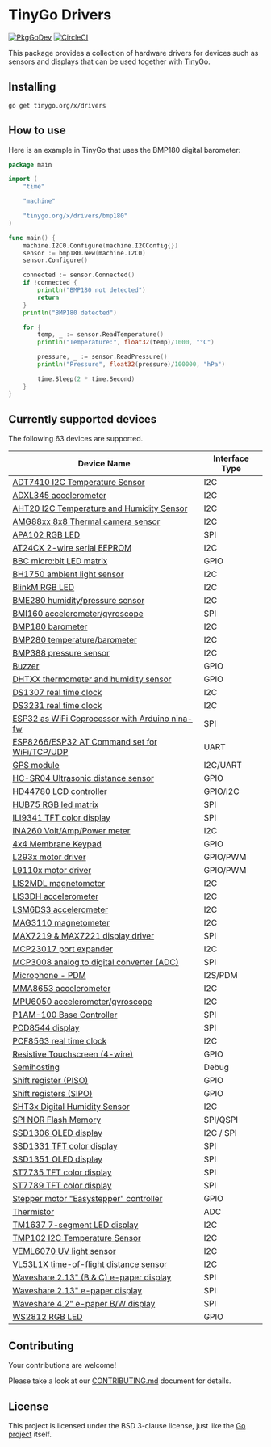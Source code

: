 # TinyGo Drivers

[![PkgGoDev](https://pkg.go.dev/badge/tinygo.org/x/drivers)](https://pkg.go.dev/tinygo.org/x/drivers) [![CircleCI](https://circleci.com/gh/tinygo-org/drivers/tree/dev.svg?style=svg)](https://circleci.com/gh/tinygo-org/drivers/tree/dev)


This package provides a collection of hardware drivers for devices such as sensors and displays that can be used together with [TinyGo](https://tinygo.org).

## Installing

```shell
go get tinygo.org/x/drivers
```

## How to use

Here is an example in TinyGo that uses the BMP180 digital barometer:

```go
package main

import (
    "time"

    "machine"

    "tinygo.org/x/drivers/bmp180"
)

func main() {
    machine.I2C0.Configure(machine.I2CConfig{})
    sensor := bmp180.New(machine.I2C0)
    sensor.Configure()

    connected := sensor.Connected()
    if !connected {
        println("BMP180 not detected")
        return
    }
    println("BMP180 detected")

    for {
        temp, _ := sensor.ReadTemperature()
        println("Temperature:", float32(temp)/1000, "°C")

        pressure, _ := sensor.ReadPressure()
        println("Pressure", float32(pressure)/100000, "hPa")

        time.Sleep(2 * time.Second)
    }
}
```

## Currently supported devices

The following 63 devices are supported.

| Device Name | Interface Type |
|----------|-------------|
| [ADT7410 I2C Temperature Sensor](https://www.analog.com/media/en/technical-documentation/data-sheets/ADT7410.pdf) | I2C |
| [ADXL345 accelerometer](http://www.analog.com/media/en/technical-documentation/data-sheets/ADXL345.pdf) | I2C |
| [AHT20 I2C Temperature and Humidity Sensor](http://www.aosong.com/userfiles/files/media/AHT20%20%E8%8B%B1%E6%96%87%E7%89%88%E8%AF%B4%E6%98%8E%E4%B9%A6%20A0%2020201222.pdf) | I2C |
| [AMG88xx 8x8 Thermal camera sensor](https://cdn-learn.adafruit.com/assets/assets/000/043/261/original/Grid-EYE_SPECIFICATIONS%28Reference%29.pdf) | I2C |
| [APA102 RGB LED](https://cdn-shop.adafruit.com/product-files/2343/APA102C.pdf) | SPI |
| [AT24CX 2-wire serial EEPROM](https://www.openimpulse.com/blog/wp-content/uploads/wpsc/downloadables/24C32-Datasheet.pdf) | I2C |
| [BBC micro:bit LED matrix](https://github.com/bbcmicrobit/hardware/blob/master/SCH_BBC-Microbit_V1.3B.pdf) | GPIO |
| [BH1750 ambient light sensor](https://www.mouser.com/ds/2/348/bh1750fvi-e-186247.pdf) | I2C |
| [BlinkM RGB LED](http://thingm.com/fileadmin/thingm/downloads/BlinkM_datasheet.pdf) | I2C |
| [BME280 humidity/pressure sensor](https://cdn-shop.adafruit.com/datasheets/BST-BME280_DS001-10.pdf) | I2C |
| [BMI160 accelerometer/gyroscope](https://www.bosch-sensortec.com/media/boschsensortec/downloads/datasheets/bst-bmi160-ds000.pdf) | SPI |
| [BMP180 barometer](https://cdn-shop.adafruit.com/datasheets/BST-BMP180-DS000-09.pdf) | I2C |
| [BMP280 temperature/barometer](https://www.bosch-sensortec.com/media/boschsensortec/downloads/datasheets/bst-bmp280-ds001.pdf) | I2C |
| [BMP388 pressure sensor](https://www.bosch-sensortec.com/media/boschsensortec/downloads/datasheets/bst-bmp388-ds001.pdf) | I2C |
| [Buzzer](https://en.wikipedia.org/wiki/Buzzer#Piezoelectric) | GPIO |
| [DHTXX thermometer and humidity sensor](https://cdn-shop.adafruit.com/datasheets/Digital+humidity+and+temperature+sensor+AM2302.pdf) | GPIO |
| [DS1307 real time clock](https://datasheets.maximintegrated.com/en/ds/DS1307.pdf) | I2C |
| [DS3231 real time clock](https://datasheets.maximintegrated.com/en/ds/DS3231.pdf) | I2C |
| [ESP32 as WiFi Coprocessor with Arduino nina-fw](https://github.com/arduino/nina-fw) | SPI |
| [ESP8266/ESP32 AT Command set for WiFi/TCP/UDP](https://github.com/espressif/esp32-at) | UART |
| [GPS module](https://www.u-blox.com/en/product/neo-6-series) | I2C/UART |
| [HC-SR04 Ultrasonic distance sensor](https://cdn.sparkfun.com/datasheets/Sensors/Proximity/HCSR04.pdf) | GPIO |
| [HD44780 LCD controller](https://www.sparkfun.com/datasheets/LCD/HD44780.pdf) | GPIO/I2C |
| [HUB75 RGB led matrix](https://cdn-learn.adafruit.com/downloads/pdf/32x16-32x32-rgb-led-matrix.pdf) | SPI |
| [ILI9341 TFT color display](https://cdn-shop.adafruit.com/datasheets/ILI9341.pdf) | SPI |
| [INA260 Volt/Amp/Power meter](https://www.ti.com/lit/ds/symlink/ina260.pdf) | I2C |
| [4x4 Membrane Keypad](https://cdn.sparkfun.com/assets/f/f/a/5/0/DS-16038.pdf) | GPIO |
| [L293x motor driver](https://www.ti.com/lit/ds/symlink/l293d.pdf) | GPIO/PWM |
| [L9110x motor driver](https://www.elecrow.com/download/datasheet-l9110.pdf) | GPIO/PWM |
| [LIS2MDL magnetometer](https://www.st.com/resource/en/datasheet/lis2mdl.pdf) | I2C |
| [LIS3DH accelerometer](https://www.st.com/resource/en/datasheet/lis3dh.pdf) | I2C |
| [LSM6DS3 accelerometer](https://www.st.com/resource/en/datasheet/lsm6ds3.pdf) | I2C |
| [MAG3110 magnetometer](https://www.nxp.com/docs/en/data-sheet/MAG3110.pdf) | I2C |
| [MAX7219 & MAX7221 display driver](https://datasheets.maximintegrated.com/en/ds/MAX7219-MAX7221.pdf) | SPI |
| [MCP23017 port expander](https://ww1.microchip.com/downloads/en/DeviceDoc/20001952C.pdf) | I2C |
| [MCP3008 analog to digital converter (ADC)](http://ww1.microchip.com/downloads/en/DeviceDoc/21295d.pdf) | SPI |
| [Microphone - PDM](https://cdn-learn.adafruit.com/assets/assets/000/049/977/original/MP34DT01-M.pdf) | I2S/PDM |
| [MMA8653 accelerometer](https://www.nxp.com/docs/en/data-sheet/MMA8653FC.pdf) | I2C |
| [MPU6050 accelerometer/gyroscope](https://store.invensense.com/datasheets/invensense/MPU-6050_DataSheet_V3%204.pdf) | I2C |
| [P1AM-100 Base Controller](https://facts-engineering.github.io/modules/P1AM-100/P1AM-100.html) | SPI |
| [PCD8544 display](http://eia.udg.edu/~forest/PCD8544_1.pdf) | SPI |
| [PCF8563 real time clock](https://www.nxp.com/docs/en/data-sheet/PCF8563.pdf) | I2C |
| [Resistive Touchscreen (4-wire)](http://ww1.microchip.com/downloads/en/Appnotes/doc8091.pdf) | GPIO |
| [Semihosting](https://wiki.segger.com/Semihosting) | Debug |
| [Shift register (PISO)](https://en.wikipedia.org/wiki/Shift_register#Parallel-in_serial-out_\(PISO\)) | GPIO |
| [Shift registers (SIPO)](https://en.wikipedia.org/wiki/Shift_register#Serial-in_parallel-out_(SIPO)) | GPIO |
| [SHT3x Digital Humidity Sensor](https://www.sensirion.com/fileadmin/user_upload/customers/sensirion/Dokumente/0_Datasheets/Humidity/Sensirion_Humidity_Sensors_SHT3x_Datasheet_digital.pdf) | I2C |
| [SPI NOR Flash Memory](https://en.wikipedia.org/wiki/Flash_memory#NOR_flash) | SPI/QSPI |
| [SSD1306 OLED display](https://cdn-shop.adafruit.com/datasheets/SSD1306.pdf) | I2C / SPI |
| [SSD1331 TFT color display](https://www.crystalfontz.com/controllers/SolomonSystech/SSD1331/381/) | SPI |
| [SSD1351 OLED display](https://download.mikroe.com/documents/datasheets/ssd1351-revision-1.3.pdf) | SPI |
| [ST7735 TFT color display](https://www.crystalfontz.com/controllers/Sitronix/ST7735R/319/) | SPI |
| [ST7789 TFT color display](https://cdn-shop.adafruit.com/product-files/3787/3787_tft_QT154H2201__________20190228182902.pdf) | SPI |
| [Stepper motor "Easystepper" controller](https://en.wikipedia.org/wiki/Stepper_motor) | GPIO |
| [Thermistor](https://www.farnell.com/datasheets/33552.pdf) | ADC |
| [TM1637 7-segment LED display](https://www.mcielectronics.cl/website_MCI/static/documents/Datasheet_TM1637.pdf) | I2C |
| [TMP102 I2C Temperature Sensor](https://download.mikroe.com/documents/datasheets/tmp102-data-sheet.pdf) | I2C |
| [VEML6070 UV light sensor](https://www.vishay.com/docs/84277/veml6070.pdf) | I2C |
| [VL53L1X time-of-flight distance sensor](https://www.st.com/resource/en/datasheet/vl53l1x.pdf) | I2C |
| [Waveshare 2.13" (B & C) e-paper display](https://www.waveshare.com/w/upload/d/d3/2.13inch-e-paper-b-Specification.pdf) | SPI |
| [Waveshare 2.13" e-paper display](https://www.waveshare.com/w/upload/e/e6/2.13inch_e-Paper_Datasheet.pdf) | SPI |
| [Waveshare 4.2" e-paper B/W display](https://www.waveshare.com/w/upload/6/6a/4.2inch-e-paper-specification.pdf) | SPI |
| [WS2812 RGB LED](https://cdn-shop.adafruit.com/datasheets/WS2812.pdf) | GPIO |

## Contributing

Your contributions are welcome!

Please take a look at our [CONTRIBUTING.md](./CONTRIBUTING.md) document for details.

## License

This project is licensed under the BSD 3-clause license, just like the [Go project](https://golang.org/LICENSE) itself.
